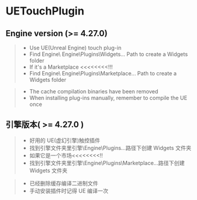 # UETouchPlugin

## Engine version (>= 4.27.0)

> - Use UE(Unreal Engine) touch plug-in
> - Find Engine\ Engine\Plugins\Widgets\... Path to create a Widgets folder
> - If it's a Marketplace <<<<<<<<!!!
> - Find Engine\ Engine\Plugins\Marketplace\... Path to create a Widgets folder

> - The cache compilation binaries have been removed
> - When installing plug-ins manually, remember to compile the UE once

## 引擎版本( >= 4.27.0 )

> - 好用的 UE(虚幻引擎)触控插件
> - 找到引擎文件夹里引擎\Engine\Plugins...路径下创建 Widgets 文件夹
> - 如果它是一个市场<<<<<<<<!!
> - 找到引擎文件夹里引擎\Engine\Plugins\Marketplace\...路径下创建 Widgets 文件夹

> - 已经删除缓存编译二进制文件
> - 手动安装插件时记得 UE 编译一次
